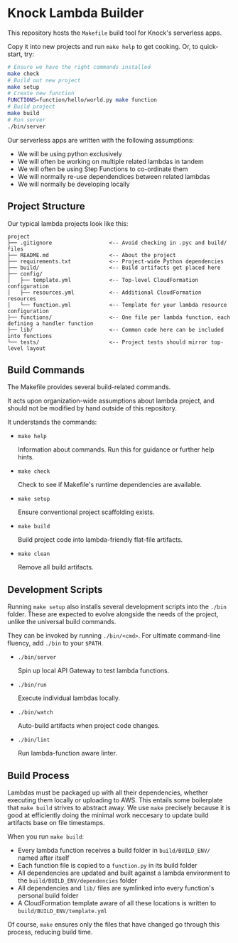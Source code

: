Knock Lambda Builder
====================

This repository hosts the `Makefile` build tool for Knock's serverless apps.

Copy it into new projects and run `make help` to get cooking.
Or, to quick-start, try:

```bash
# Ensure we have the right commands installed
make check
# Build out new project
make setup
# Create new function
FUNCTIONS=function/hello/world.py make function
# Build project
make build
# Run server
./bin/server
```

Our serverless apps are written with the following assumptions:

- We will be using python exclusively
- We will often be working on multiple related lambdas in tandem
- We will often be using Step Functions to co-ordinate them
- We will normally re-use dependendices between related lambdas
- We will normally be developing locally


Project Structure
-----------------

Our typical lambda projects look like this:

```
project
├── .gitignore                  <-- Avoid checking in .pyc and build/ files
├── README.md                   <-- About the project
├── requirements.txt            <-- Project-wide Python dependencies
├── build/                      <-- Build artifacts get placed here
├── config/
│   ├── template.yml            <-- Top-level CloudFormation configuration
│   ├── resources.yml           <-- Additional CloudFormation resources
│   └── function.yml            <-- Template for your lambda resource configuration
├── functions/                  <-- One file per lambda function, each defining a handler function
├── lib/                        <-- Common code here can be included into functions
└── tests/                      <-- Project tests should mirror top-level layout
```


Build Commands
--------------

The Makefile provides several build-related commands.

It acts upon organization-wide assumptions about lambda project,
and should not be modified by hand outside of this repository.

It understands the commands:

- `make help`

  Information about commands. Run this for guidance or further help hints.

- `make check`

  Check to see if Makefile's runtime dependencies are available.

- `make setup`

  Ensure conventional project scaffolding exists.

- `make build`

  Build project code into lambda-friendly flat-file artifacts.

- `make clean`

  Remove all build artifacts.


Development Scripts
-------------------

Running `make setup` also installs several development scripts
into the `./bin` folder. These are expected to evolve alongside
the needs of the project, unlike the universal build commands.

They can be invoked by running `./bin/<cmd>`.
For ultimate command-line fluency, add `./bin` to your `$PATH`.

- `./bin/server`

  Spin up local API Gateway to test lambda functions.

- `./bin/run`

  Execute individual lambdas locally.

- `./bin/watch`

  Auto-build artifacts when project code changes.

- `./bin/lint`

  Run lambda-function aware linter.


Build Process
-------------

Lambdas must be packaged up with all their dependencies, whether executing them
locally or uploading to AWS. This entails some boilerplate that `make build` strives
to abstract away. We use `make` precisely because it is good at efficiently
doing the minimal work neccesary to update build artifacts base on file timestamps.

When you run `make build`:

  - Every lambda function receives a build folder in `build/BUILD_ENV/` named after itself
  - Each function file is copied to a `function.py` in its build folder
  - All dependencies are updated and built against a lambda environment to the `build/BUILD_ENV/dependencies` folder
  - All dependencies and `lib/` files are symlinked into every function's personal build folder
  - A CloudFormation template aware of all these locations is written to `build/BUILD_ENV/template.yml`

Of course, `make` ensures only the files that have changed go through this process, reducing build time.
